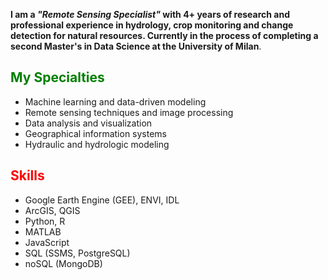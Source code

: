 **I am a ***"Remote Sensing Specialist"*** with 4+ years of research and professional experience in hydrology, crop monitoring and change detection for natural resources. Currently in the process of completing a second Master's in Data Science at the University of Milan**.

## <font color="green">My Specialties</font>
- Machine learning and data-driven modeling
- Remote sensing techniques and image processing
- Data analysis and visualization
- Geographical information systems
- Hydraulic and hydrologic modeling

## <font color="red">Skills</font>
- Google Earth Engine (GEE), ENVI, IDL
- ArcGIS, QGIS
- Python, R
- MATLAB
- JavaScript
- SQL (SSMS, PostgreSQL)
- noSQL (MongoDB)
